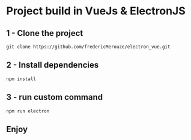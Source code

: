 # Project build in VueJs & ElectronJS

## 1 - Clone the project
```
git clone https://github.com/fredericMerouze/electron_vue.git
```

## 2 - Install dependencies
```
npm install
```

## 3 - run custom command
```
npm run electron
```

## Enjoy
